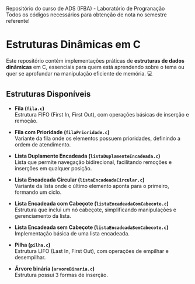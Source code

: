 <p> Repositório do curso de ADS (IFBA) - Laboratório de Progranação <br>
 Todos os códigos necessários para obtenção de nota no semestre referente!</p>

 # Estruturas Dinâmicas em C

Este repositório contém implementações práticas de **estruturas de dados dinâmicas** em C, essenciais para quem está aprendendo sobre o tema ou quer se aprofundar na manipulação eficiente de memória. 💻

## Estruturas Disponíveis

- **Fila (`fila.c`)**  
  Estrutura FIFO (First In, First Out), com operações básicas de inserção e remoção.

- **Fila com Prioridade (`filaPrioridade.c`)**  
  Variante da fila onde os elementos possuem prioridades, definindo a ordem de atendimento.

- **Lista Duplamente Encadeada (`listaDuplamenteEncadeada.c`)**  
  Lista que permite navegação bidirecional, facilitando remoções e inserções em qualquer posição.

- **Lista Encadeada Circular (`listaEncadeadaCircular.c`)**  
  Variante da lista onde o último elemento aponta para o primeiro, formando um ciclo.

- **Lista Encadeada com Cabeçote (`listaEncadeadaComCabecote.c`)**  
  Estrutura que inclui um nó cabeçote, simplificando manipulações e gerenciamento da lista.

- **Lista Encadeada sem Cabeçote (`listaEncadeadaSemCabecote.c`)**  
  Implementação básica de uma lista encadeada.

- **Pilha (`pilha.c`)**  
  Estrutura LIFO (Last In, First Out), com operações de empilhar e desempilhar.

- **Árvore binária (`arvoreBinaria.c`)**  
  Estrutura possui 3 formas de inserção.

